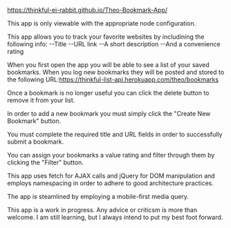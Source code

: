 https://thinkful-ei-rabbit.github.io/Theo-Bookmark-App/

This app is only viewable with the appropriate node configuration.

This app allows you to track your favorite websites by includining the following info:
  --Title
  --URL link
  --A short description
  --And a convenience rating
  
When you first open the app you will be able to see a list of your saved bookmarks.
When you log new bookmarks they will be posted and stored to the following URL:https://thinkful-list-api.herokuapp.com/theo/bookmarks

Once a bookmark is no longer useful you can click the delete button to remove it from your list.

In order to add a new bookmark you must simply click the "Create New Bookmark" button.

You must complete the required title and URL fields in order to successfully submit a bookmark.

You can assign your bookmarks a value rating and filter through them by clicking the "Filter" button. 

This app uses fetch for AJAX calls and jQuery for DOM manipulation and employs namespacing in order to adhere to good architecture practices.

The app is steamlined by employing a mobile-first media query.

This app is a work in progress. Any advice or criticsm is more than welcome. I am still learning, but I always intend to put my best foot forward.
